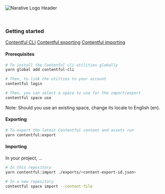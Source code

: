 ![Narative Logo Header](https://res.cloudinary.com/narative/image/upload/v1554161802/home-meta.jpg)

<br />

### Getting started

[Contentful CLI](https://github.com/contentful/contentful-cli)
[Contentful exporting](https://github.com/contentful/contentful-cli/tree/master/docs/space/export)
[Contentful importing](https://github.com/contentful/contentful-cli/tree/master/docs/space/import)


#### Prerequisites

```sh
# To install the Contenful cli utilities globally
yarn global add contentful-cli

# Then, to link the utilties to your account
contentful login

# Then, you can select a space to use for the import/export
contentful space use
```

Note: Should you use an existing space, change its locale to English (en).

#### Exporting

```sh
# To export the latest Contentful content and assets run
yarn contentful:export
```

#### Importing

In your project, ...

```sh
# In this repository
yarn contentful:import ./exports/<content-export-id.json>

# In a new repository
contentful space import --content-file
```
